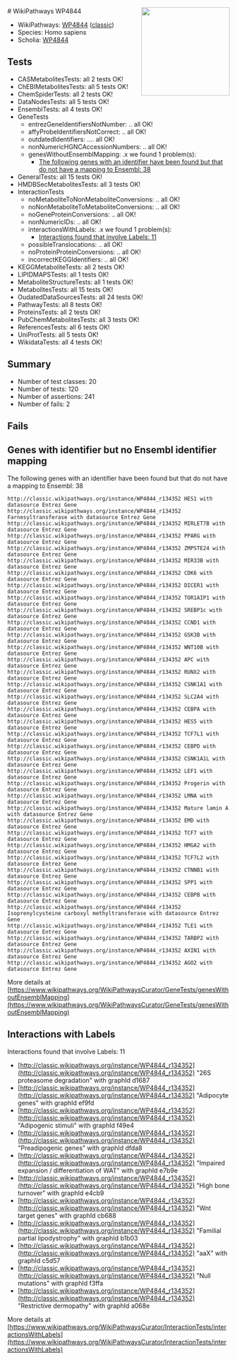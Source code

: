 <img style="float: right; width: 200px" src="https://upload.wikimedia.org/wikipedia/commons/thumb/8/83/Wplogo_with_text_500.png/640px-Wplogo_with_text_500.png" />
# WikiPathways WP4844

* WikiPathways: [WP4844](https://wikipathways.org/pathways/WP4844) ([classic](https://classic.wikipathways.org/instance/WP4844))
* Species: Homo sapiens
* Scholia: [WP4844](https://scholia.toolforge.org/wikipathways/WP4844)
## Tests
* CASMetabolitesTests: all 2 tests OK!
* ChEBIMetabolitesTests: all 5 tests OK!
* ChemSpiderTests: all 2 tests OK!
* DataNodesTests: all 5 tests OK!
* EnsemblTests: all 4 tests OK!
* GeneTests
    * entrezGeneIdentifiersNotNumber: .. all OK!
    * affyProbeIdentifiersNotCorrect: .. all OK!
    * outdatedIdentifiers: .... all OK!
    * nonNumericHGNCAccessionNumbers: .. all OK!
    * genesWithoutEnsemblMapping: .x we found 1 problem(s):
        * [The following genes with an identifier have been found but that do not have a mapping to Ensembl: 38](#c4e54353)
* GeneralTests: all 15 tests OK!
* HMDBSecMetabolitesTests: all 3 tests OK!
* InteractionTests
    * noMetaboliteToNonMetaboliteConversions: .. all OK!
    * noNonMetaboliteToMetaboliteConversions: .. all OK!
    * noGeneProteinConversions: .. all OK!
    * nonNumericIDs: .. all OK!
    * interactionsWithLabels: .x we found 1 problem(s):
        * [Interactions found that involve Labels: 11](#fe97a8b9)
    * possibleTranslocations: .. all OK!
    * noProteinProteinConversions: .. all OK!
    * incorrectKEGGIdentifiers: .. all OK!
* KEGGMetaboliteTests: all 2 tests OK!
* LIPIDMAPSTests: all 1 tests OK!
* MetaboliteStructureTests: all 1 tests OK!
* MetabolitesTests: all 15 tests OK!
* OudatedDataSourcesTests: all 24 tests OK!
* PathwayTests: all 8 tests OK!
* ProteinsTests: all 2 tests OK!
* PubChemMetabolitesTests: all 3 tests OK!
* ReferencesTests: all 6 tests OK!
* UniProtTests: all 5 tests OK!
* WikidataTests: all 4 tests OK!


## Summary

* Number of test classes: 20
* Number of tests: 120
* Number of assertions: 241
* Number of fails: 2

## Fails

<a name="c4e54353" />

## Genes with identifier but no Ensembl identifier mapping

The following genes with an identifier have been found but that do not have a mapping to Ensembl: 38
```
http://classic.wikipathways.org/instance/WP4844_r134352 HES1 with datasource Entrez Gene
http://classic.wikipathways.org/instance/WP4844_r134352 Farnesyltransferase with datasource Entrez Gene
http://classic.wikipathways.org/instance/WP4844_r134352 MIRLET7B with datasource Entrez Gene
http://classic.wikipathways.org/instance/WP4844_r134352 PPARG with datasource Entrez Gene
http://classic.wikipathways.org/instance/WP4844_r134352 ZMPSTE24 with datasource Entrez Gene
http://classic.wikipathways.org/instance/WP4844_r134352 MIR33B with datasource Entrez Gene
http://classic.wikipathways.org/instance/WP4844_r134352 CDK6 with datasource Entrez Gene
http://classic.wikipathways.org/instance/WP4844_r134352 DICER1 with datasource Entrez Gene
http://classic.wikipathways.org/instance/WP4844_r134352 TOR1AIP1 with datasource Entrez Gene
http://classic.wikipathways.org/instance/WP4844_r134352 SREBP1c with datasource Entrez Gene
http://classic.wikipathways.org/instance/WP4844_r134352 CCND1 with datasource Entrez Gene
http://classic.wikipathways.org/instance/WP4844_r134352 GSK3B with datasource Entrez Gene
http://classic.wikipathways.org/instance/WP4844_r134352 WNT10B with datasource Entrez Gene
http://classic.wikipathways.org/instance/WP4844_r134352 APC with datasource Entrez Gene
http://classic.wikipathways.org/instance/WP4844_r134352 RUNX2 with datasource Entrez Gene
http://classic.wikipathways.org/instance/WP4844_r134352 CSNK1A1 with datasource Entrez Gene
http://classic.wikipathways.org/instance/WP4844_r134352 SLC2A4 with datasource Entrez Gene
http://classic.wikipathways.org/instance/WP4844_r134352 CEBPA with datasource Entrez Gene
http://classic.wikipathways.org/instance/WP4844_r134352 HES5 with datasource Entrez Gene
http://classic.wikipathways.org/instance/WP4844_r134352 TCF7L1 with datasource Entrez Gene
http://classic.wikipathways.org/instance/WP4844_r134352 CEBPD with datasource Entrez Gene
http://classic.wikipathways.org/instance/WP4844_r134352 CSNK1A1L with datasource Entrez Gene
http://classic.wikipathways.org/instance/WP4844_r134352 LEF1 with datasource Entrez Gene
http://classic.wikipathways.org/instance/WP4844_r134352 Progerin with datasource Entrez Gene
http://classic.wikipathways.org/instance/WP4844_r134352 LMNA with datasource Entrez Gene
http://classic.wikipathways.org/instance/WP4844_r134352 Mature lamin A with datasource Entrez Gene
http://classic.wikipathways.org/instance/WP4844_r134352 EMD with datasource Entrez Gene
http://classic.wikipathways.org/instance/WP4844_r134352 TCF7 with datasource Entrez Gene
http://classic.wikipathways.org/instance/WP4844_r134352 HMGA2 with datasource Entrez Gene
http://classic.wikipathways.org/instance/WP4844_r134352 TCF7L2 with datasource Entrez Gene
http://classic.wikipathways.org/instance/WP4844_r134352 CTNNB1 with datasource Entrez Gene
http://classic.wikipathways.org/instance/WP4844_r134352 SPP1 with datasource Entrez Gene
http://classic.wikipathways.org/instance/WP4844_r134352 CEBPB with datasource Entrez Gene
http://classic.wikipathways.org/instance/WP4844_r134352 Isoprenylcysteine carboxyl methyltransferase with datasource Entrez Gene
http://classic.wikipathways.org/instance/WP4844_r134352 TLE1 with datasource Entrez Gene
http://classic.wikipathways.org/instance/WP4844_r134352 TARBP2 with datasource Entrez Gene
http://classic.wikipathways.org/instance/WP4844_r134352 AXIN1 with datasource Entrez Gene
http://classic.wikipathways.org/instance/WP4844_r134352 AGO2 with datasource Entrez Gene
```

More details at [https://www.wikipathways.org/WikiPathwaysCurator/GeneTests/genesWithoutEnsemblMapping](https://www.wikipathways.org/WikiPathwaysCurator/GeneTests/genesWithoutEnsemblMapping)

<a name="fe97a8b9" />

## Interactions with Labels

Interactions found that involve Labels: 11

* [http://classic.wikipathways.org/instance/WP4844_r134352](http://classic.wikipathways.org/instance/WP4844_r134352) "26S proteasome 
degradation" with graphId d1687
* [http://classic.wikipathways.org/instance/WP4844_r134352](http://classic.wikipathways.org/instance/WP4844_r134352) "Adipocyte genes" with graphId ef9fd
* [http://classic.wikipathways.org/instance/WP4844_r134352](http://classic.wikipathways.org/instance/WP4844_r134352) "Adipogenic stimuli" with graphId f49e4
* [http://classic.wikipathways.org/instance/WP4844_r134352](http://classic.wikipathways.org/instance/WP4844_r134352) "Preadipogenic genes" with graphId dfda8
* [http://classic.wikipathways.org/instance/WP4844_r134352](http://classic.wikipathways.org/instance/WP4844_r134352) "Impaired 
expansion / differentiation
of WAT" with graphId e7b9e
* [http://classic.wikipathways.org/instance/WP4844_r134352](http://classic.wikipathways.org/instance/WP4844_r134352) "High bone turnover" with graphId e4cb9
* [http://classic.wikipathways.org/instance/WP4844_r134352](http://classic.wikipathways.org/instance/WP4844_r134352) "Wnt target genes" with graphId cb688
* [http://classic.wikipathways.org/instance/WP4844_r134352](http://classic.wikipathways.org/instance/WP4844_r134352) "Familial partial lipodystrophy" with graphId b1b03
* [http://classic.wikipathways.org/instance/WP4844_r134352](http://classic.wikipathways.org/instance/WP4844_r134352) "aaX" with graphId c5d57
* [http://classic.wikipathways.org/instance/WP4844_r134352](http://classic.wikipathways.org/instance/WP4844_r134352) "Null mutations" with graphId f3ffa
* [http://classic.wikipathways.org/instance/WP4844_r134352](http://classic.wikipathways.org/instance/WP4844_r134352) "Restrictive dermopathy" with graphId a068e


More details at [https://www.wikipathways.org/WikiPathwaysCurator/InteractionTests/interactionsWithLabels](https://www.wikipathways.org/WikiPathwaysCurator/InteractionTests/interactionsWithLabels)

